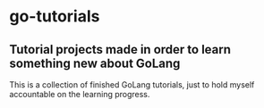# go-tutorials

## Tutorial projects made in order to learn something new about GoLang

This is a collection of finished GoLang tutorials, just to hold myself accountable on the learning progress.

